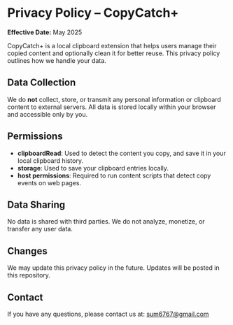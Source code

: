# Privacy Policy – CopyCatch+

**Effective Date:** May 2025

CopyCatch+ is a local clipboard extension that helps users manage their copied content and optionally clean it for better reuse. This privacy policy outlines how we handle your data.

## Data Collection

We do **not** collect, store, or transmit any personal information or clipboard content to external servers. All data is stored locally within your browser and accessible only by you.

## Permissions

- **clipboardRead**: Used to detect the content you copy, and save it in your local clipboard history.
- **storage**: Used to save your clipboard entries locally.
- **host permissions**: Required to run content scripts that detect copy events on web pages.

## Data Sharing

No data is shared with third parties. We do not analyze, monetize, or transfer any user data.

## Changes

We may update this privacy policy in the future. Updates will be posted in this repository.

## Contact

If you have any questions, please contact us at: [sum6767@gmail.com](mailto:sum6767@gmail.com)
